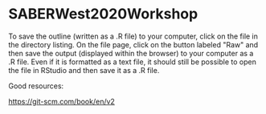 # SABERWest2020Workshop

To save the outline (written as a .R file) to your computer, click on the file in the directory listing. On the file page, click on the button labeled "Raw" and then save the output (displayed within the browser) to your computer as a .R file. Even if it is formatted as a text file, it should still be possible to open the file in RStudio and then save it as a .R file.

Good resources:

https://git-scm.com/book/en/v2
